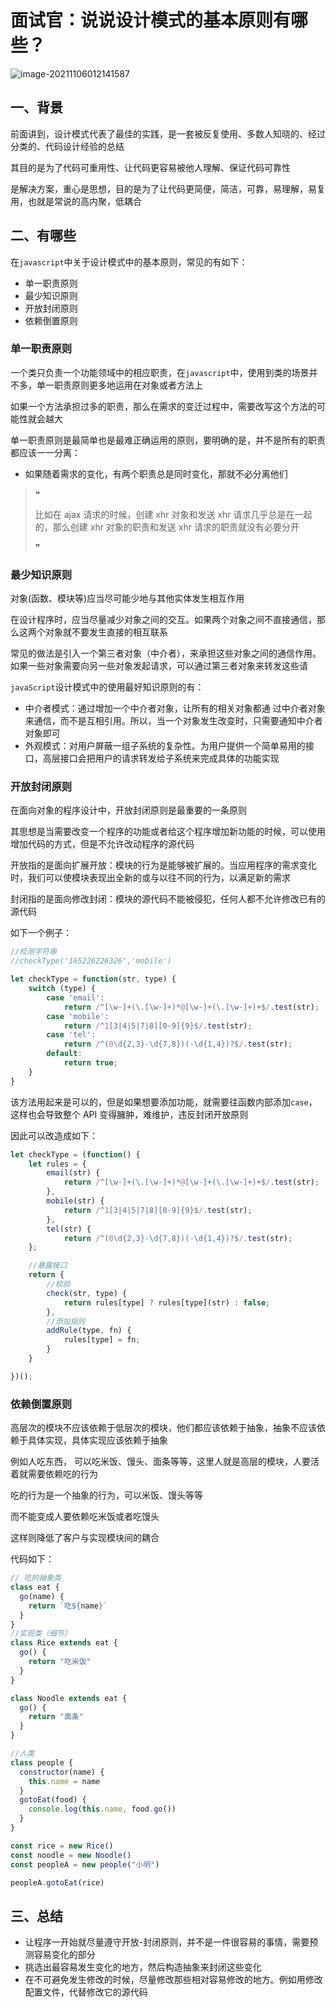 # 面试官：说说设计模式的基本原则有哪些？

![image-20211106012141587](https://cdn.jsdelivr.net/gh/IceRain-mvc/cdn/img/image-20211106012141587.png)

## 一、背景

前面讲到，设计模式代表了最佳的实践，是一套被反复使用、多数人知晓的、经过分类的、代码设计经验的总结

其目的是为了代码可重用性、让代码更容易被他人理解、保证代码可靠性

是解决方案，重心是思想，目的是为了让代码更简便，简洁，可靠，易理解，易复用，也就是常说的高内聚，低耦合

## 二、有哪些

在`javascript`中关于设计模式中的基本原则，常见的有如下：

- 单一职责原则
- 最少知识原则
- 开放封闭原则
- 依赖倒置原则

### 单一职责原则

一个类只负责一个功能领域中的相应职责，在`javascript`中，使用到类的场景并不多，单一职责原则更多地运用在对象或者方法上

如果一个方法承担过多的职责，那么在需求的变迁过程中，需要改写这个方法的可能性就会越大

单一职责原则是最简单也是最难正确运用的原则，要明确的是，并不是所有的职责都应该一一分离：

- 如果随着需求的变化，有两个职责总是同时变化，那就不必分离他们

> ❝
>
> 比如在 ajax 请求的时候，创建 xhr 对象和发送 xhr 请求几乎总是在一起的，那么创建 xhr 对象的职责和发送 xhr 请求的职责就没有必要分开
>
> ❞

### 最少知识原则

对象(函数、模块等)应当尽可能少地与其他实体发生相互作用

在设计程序时，应当尽量减少对象之间的交互。如果两个对象之间不直接通信，那么这两个对象就不要发生直接的相互联系

常见的做法是引入一个第三者对象（中介者），来承担这些对象之间的通信作用。如果一些对象需要向另一些对象发起请求，可以通过第三者对象来转发这些请

`javaScript`设计模式中的使用最好知识原则的有：

- 中介者模式：通过增加一个中介者对象，让所有的相关对象都通 过中介者对象来通信，而不是互相引用。所以，当一个对象发生改变时，只需要通知中介者对象即可
- 外观模式：对用户屏蔽一组子系统的复杂性。为用户提供一个简单易用的接口，高层接口会把用户的请求转发给子系统来完成具体的功能实现

### 开放封闭原则

在面向对象的程序设计中，开放封闭原则是最重要的一条原则

其思想是当需要改变一个程序的功能或者给这个程序增加新功能的时候，可以使用增加代码的方式，但是不允许改动程序的源代码

开放指的是面向扩展开放：模块的行为是能够被扩展的。当应用程序的需求变化时，我们可以使模块表现出全新的或与以往不同的行为，以满足新的需求

封闭指的是面向修改封闭：模块的源代码不能被侵犯，任何人都不允许修改已有的源代码

如下一个例子：

```js
//检测字符串
//checkType('165226226326','mobile')

let checkType = function(str, type) {
    switch (type) {
        case 'email':
            return /^[\w-]+(\.[\w-]+)*@[\w-]+(\.[\w-]+)+$/.test(str);
        case 'mobile':
            return /^1[3|4|5|7|8][0-9]{9}$/.test(str);
        case 'tel':
            return /^(0\d{2,3}-\d{7,8})(-\d{1,4})?$/.test(str);
        default:
            return true;
    }
}
```

该方法用起来是可以的，但是如果想要添加功能，就需要往函数内部添加`case`，这样也会导致整个 API 变得臃肿，难维护，违反封闭开放原则

因此可以改造成如下：

```js
let checkType = (function() {
    let rules = {
        email(str) {
            return /^[\w-]+(\.[\w-]+)*@[\w-]+(\.[\w-]+)+$/.test(str);
        },
        mobile(str) {
            return /^1[3|4|5|7|8][0-9]{9}$/.test(str);
        },
        tel(str) {
            return /^(0\d{2,3}-\d{7,8})(-\d{1,4})?$/.test(str);
    };

    //暴露接口
    return {
        //校验
        check(str, type) {
            return rules[type] ? rules[type](str) : false;
        },
        //添加规则
        addRule(type, fn) {
            rules[type] = fn;
        }
    }

})();
```

### 依赖倒置原则

高层次的模块不应该依赖于低层次的模块，他们都应该依赖于抽象，抽象不应该依赖于具体实现，具体实现应该依赖于抽象

例如人吃东西， 可以吃米饭、馒头、面条等等，这里人就是高层的模块，人要活着就需要依赖吃的行为

吃的行为是一个抽象的行为，可以米饭、馒头等等

而不能变成人要依赖吃米饭或者吃馒头

这样则降低了客户与实现模块间的耦合

代码如下：

```js
// 吃的抽象类
class eat {
  go(name) {
    return `吃${name}`
  }
}
//实现类（细节）
class Rice extends eat {
  go() {
    return "吃米饭"
  }
}

class Noodle extends eat {
  go() {
    return "面条"
  }
}

//人类
class people {
  constructor(name) {
    this.name = name
  }
  gotoEat(food) {
    console.log(this.name, food.go())
  }
}

const rice = new Rice()
const noodle = new Noodle()
const peopleA = new people("小明")

peopleA.gotoEat(rice)
```

## 三、总结

- 让程序一开始就尽量遵守开放-封闭原则，并不是一件很容易的事情，需要预测容易变化的部分
- 挑选出最容易发生变化的地方，然后构造抽象来封闭这些变化
- 在不可避免发生修改的时候，尽量修改那些相对容易修改的地方。例如用修改配置文件，代替修改它的源代码